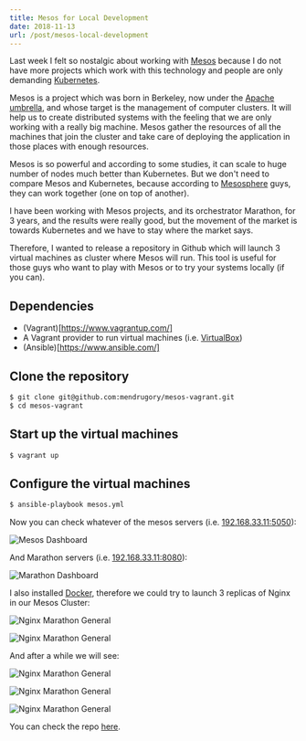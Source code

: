 ```yaml
---
title: Mesos for Local Development
date: 2018-11-13
url: /post/mesos-local-development
---
```


Last week I felt so nostalgic about working with [Mesos](http://mesos.apache.org/) because I do not have more projects which work with this technology and people are only demanding [Kubernetes](http://kubernetes.io/).

Mesos is a project which was born in Berkeley, now under the [Apache umbrella](https://www.apache.org/index.html#projects-list), and whose target is the management of computer clusters. It will help us to create distributed systems with the feeling that we are only working with a really big machine. Mesos gather the resources of all the machines that join the cluster and take care of deploying the application in those places with enough resources.

Mesos is so powerful and according to some studies, it can scale to huge number of nodes much better than Kubernetes. But we don't need to compare Mesos and Kubernetes, because according to [Mesosphere](https://mesosphere.com/blog/kubernetes-dcos/) guys, they can work together (one on top of another).

I have been working with Mesos projects, and its orchestrator Marathon, for 3 years, and the results were really good, but the movement of the market is towards Kubernetes and we have to stay where the market says.

Therefore, I wanted to release a repository in Github which will launch 3 virtual machines as cluster where Mesos will run. This tool is useful for those guys who want to play with Mesos or to try your systems locally (if you can).

## Dependencies

* (Vagrant)[https://www.vagrantup.com/]
* A Vagrant provider to run virtual machines (i.e. [VirtualBox](https://www.virtualbox.org/))
* (Ansible)[https://www.ansible.com/]


## Clone the repository

```bash
$ git clone git@github.com:mendrugory/mesos-vagrant.git
$ cd mesos-vagrant
```

## Start up the virtual machines

```bash
$ vagrant up
```

## Configure the virtual machines

```bash
$ ansible-playbook mesos.yml
```

Now you can check whatever of the mesos servers (i.e. [192.168.33.11:5050](http://192.168.33.11:5050)):

![Mesos Dashboard](/img/mesos-dashboard.png)


And Marathon servers (i.e. [192.168.33.11:8080](http://192.168.33.11:8080)):

![Marathon Dashboard](/img/marathon-dashboard.png)


I also installed [Docker](https://www.docker.com/), therefore we could try to launch 3 replicas of Nginx in our Mesos Cluster:


![Nginx Marathon General](/img/nginx-marathon-1.png)

![Nginx Marathon General](/img/nginx-marathon-2.png)

And after a while we will see:

![Nginx Marathon General](/img/nginx-marathon-3.png)

![Nginx Marathon General](/img/nginx-marathon-4.png)

![Nginx Marathon General](/img/nginx-marathon-5.png)


You can check the repo [here](https://github.com/mendrugory/mesos-vagrant).